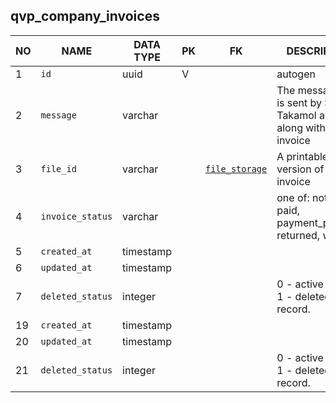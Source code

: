 qvp_company_invoices
----------------------------


NO | NAME | DATA TYPE | PK | FK | DESCRIPTION  | COMMENTS          
---|------|-----------|----|----|--------------|----------
1|`id` | uuid | V |  | autogen | 
2|`message` | varchar |  |  | The message that is sent by SP to Takamol admin along with the invoice  | 
3|`file_id` | varchar |  | [`file_storage`](file_storage.md) | A printable version of the invoice | 
4|`invoice_status` | varchar |  |  | one of: not_sent, paid, payment_pending, returned, waiting | 
5|`created_at` | timestamp |  |  |  | 
6|`updated_at` | timestamp |  |  |  | 
7|`deleted_status` | integer |  |  | 0 - active record, 1 - deleted record. | 
19|`created_at` | timestamp |  |  |  | 
20|`updated_at` | timestamp |  |  |  | 
21|`deleted_status` | integer |  |  | 0 - active record, 1 - deleted record. | 
